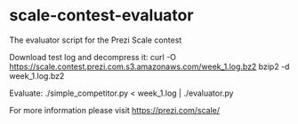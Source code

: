 scale-contest-evaluator
=======================

The evaluator script for the Prezi Scale contest

Download test log and decompress it:
    curl -O https://scale.contest.prezi.com.s3.amazonaws.com/week_1.log.bz2
    bzip2 -d week_1.log.bz2

Evaluate:
    ./simple_competitor.py < week_1.log | ./evaluator.py

For more information please visit https://prezi.com/scale/

